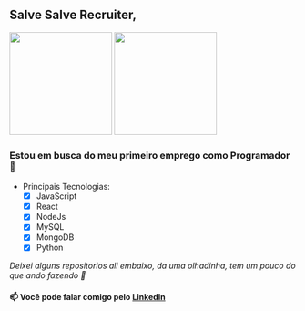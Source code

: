 ## Salve Salve Recruiter,

<div>
  <a href="https://github.com/IsaacMagno"></a>
  <img height="180em" src="https://github-readme-stats.vercel.app/api/top-langs/?username=IsaacMagno&layout=compact&langs_count=10&theme=github_dark"/>
  <img height="180em" src="https://github-readme-stats.vercel.app/api?username=IsaacMagno&show_icons=true&theme=github_dark&include_all_commits=true&count_private=true" />
</div>
  
### Estou em busca do meu primeiro emprego como Programador :exploding_head: 
- Principais Tecnologias:
    - [x] JavaScript
    - [x] React
    - [x] NodeJs
    - [x] MySQL
    - [x] MongoDB
    - [x] Python
    
*Deixei alguns repositorios ali embaixo, da uma olhadinha, tem um pouco do que ando fazendo :monocle_face:*

#### 📫 Você pode falar comigo pelo <a href="https://www.linkedin.com/in/isaacmagno/">LinkedIn</a>
